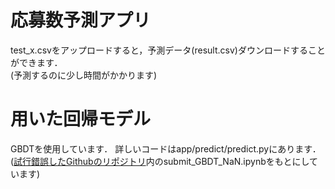 # 応募数予測アプリ

test_x.csvをアップロードすると，予測データ(result.csv)ダウンロードすることができます．  
(予測するのに少し時間がかかります)

# 用いた回帰モデル

GBDTを使用しています．
詳しいコードはapp/predict/predict.pyにあります．  
([試行錯誤したGithubのリポジトリ](https://github.com/NatsukiH/apply_prediction)内のsubmit_GBDT_NaN.ipynbをもとにしています)
